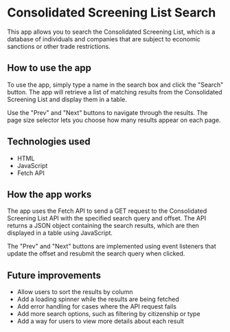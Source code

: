 # Consolidated Screening List Search

This app allows you to search the Consolidated Screening List, which is a database of individuals and companies that are subject to economic sanctions or other trade restrictions.

## How to use the app

To use the app, simply type a name in the search box and click the "Search" button. The app will retrieve a list of matching results from the Consolidated Screening List and display them in a table.

Use the "Prev" and "Next" buttons to navigate through the results. The page size selector lets you choose how many results appear on each page.

## Technologies used

- HTML
- JavaScript
- Fetch API

## How the app works

The app uses the Fetch API to send a GET request to the Consolidated Screening List API with the specified search query and offset. The API returns a JSON object containing the search results, which are then displayed in a table using JavaScript.

The "Prev" and "Next" buttons are implemented using event listeners that update the offset and resubmit the search query when clicked.

## Future improvements

- Allow users to sort the results by column
- Add a loading spinner while the results are being fetched
- Add error handling for cases where the API request fails
- Add more search options, such as filtering by citizenship or type
- Add a way for users to view more details about each result
